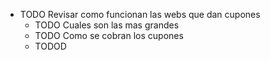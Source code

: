 - TODO  Revisar como funcionan las webs que dan cupones
	- TODO Cuales son las mas grandes
	- TODO Como se cobran los cupones
	- TODOD